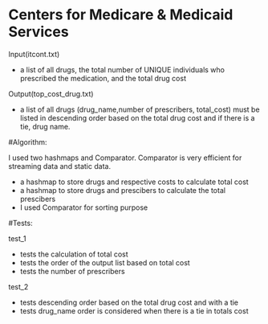 # Centers for Medicare & Medicaid Services
Input(itcont.txt) 
- a list of all drugs, the total number of UNIQUE individuals who prescribed the medication, and the total drug cost

Output(top_cost_drug.txt) 
- a list of all drugs (drug_name,number of prescribers, total_cost) must be listed in descending order based on the total drug cost and if there is a tie, drug name.

#Algorithm:

I used two hashmaps and Comparator. 
Comparator is very efficient for streaming data and static data. 
- a hashmap to store drugs and respective costs to calculate total cost
- a hashmap to store drugs and prescibers to calculate the total prescibers 
- I used Comparator for sorting purpose

#Tests:

test_1
- tests the calculation of total cost
- tests the order of the output list based on total cost
- tests the number of prescribers

test_2
- tests descending order based on the total drug cost and with a tie
- tests drug_name order is considered when there is a tie in totals cost 

